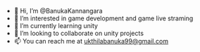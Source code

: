 - 👋 Hi, I’m @BanukaKannangara
- 👀 I’m interested in game development and game live straming 
- 🌱 I’m currently learning unity
- 💞️ I’m looking to collaborate on unity projects
- 📫 You can reach me at ukthilabanuka99@gmail.com

